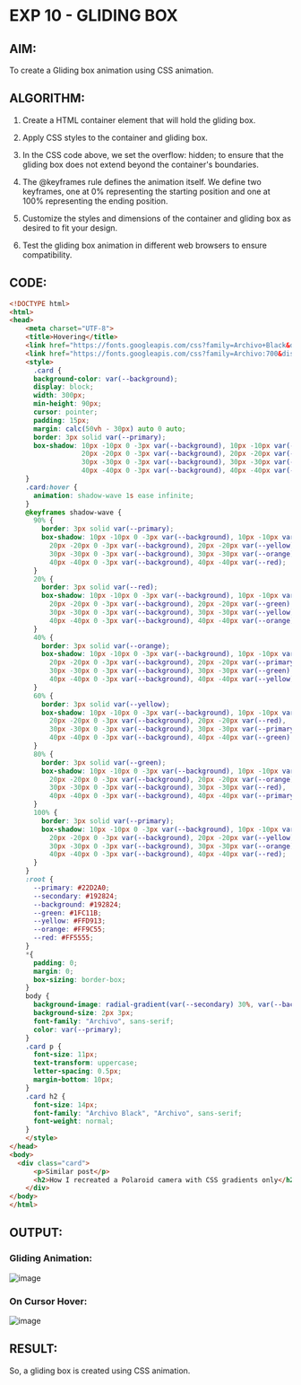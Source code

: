 # EXP 10 - GLIDING BOX

## AIM:

To create a Gliding box animation using CSS animation.

## ALGORITHM:

1. Create a HTML container element that will hold the gliding box.

2. Apply CSS styles to the container and gliding box.

3. In the CSS code above, we set the overflow: hidden; to ensure that the gliding box does not extend beyond the container's boundaries.

4. The @keyframes rule defines the animation itself. We define two keyframes, one at 0% representing the starting position and one at 100% representing the ending position. 

5. Customize the styles and dimensions of the container and gliding box as desired to fit your design.

6. Test the gliding box animation in different web browsers to ensure compatibility.

## CODE:
```html
<!DOCTYPE html>
<html>
<head>
    <meta charset="UTF-8">
    <title>Hovering</title>
    <link href="https://fonts.googleapis.com/css?family=Archivo+Black&display=swap" rel="stylesheet">
    <link href="https://fonts.googleapis.com/css?family=Archivo:700&display=swap" rel="stylesheet">
    <style>
      .card {
      background-color: var(--background);
      display: block;
      width: 300px;
      min-height: 90px;
      cursor: pointer;
      padding: 15px;
      margin: calc(50vh - 30px) auto 0 auto;
      border: 3px solid var(--primary);
      box-shadow: 10px -10px 0 -3px var(--background), 10px -10px var(--green),
                  20px -20px 0 -3px var(--background), 20px -20px var(--yellow),
                  30px -30px 0 -3px var(--background), 30px -30px var(--orange),
                  40px -40px 0 -3px var(--background), 40px -40px var(--red);
    }
    .card:hover {
      animation: shadow-wave 1s ease infinite;
    }
    @keyframes shadow-wave {
      90% {
        border: 3px solid var(--primary);
        box-shadow: 10px -10px 0 -3px var(--background), 10px -10px var(--green),
          20px -20px 0 -3px var(--background), 20px -20px var(--yellow),
          30px -30px 0 -3px var(--background), 30px -30px var(--orange),
          40px -40px 0 -3px var(--background), 40px -40px var(--red);
      }
      20% {
        border: 3px solid var(--red);
        box-shadow: 10px -10px 0 -3px var(--background), 10px -10px var(--primary),
          20px -20px 0 -3px var(--background), 20px -20px var(--green),
          30px -30px 0 -3px var(--background), 30px -30px var(--yellow),
          40px -40px 0 -3px var(--background), 40px -40px var(--orange);
      }
      40% {
        border: 3px solid var(--orange);
        box-shadow: 10px -10px 0 -3px var(--background), 10px -10px var(--red),
          20px -20px 0 -3px var(--background), 20px -20px var(--primary),
          30px -30px 0 -3px var(--background), 30px -30px var(--green),
          40px -40px 0 -3px var(--background), 40px -40px var(--yellow);
      }
      60% {
        border: 3px solid var(--yellow);
        box-shadow: 10px -10px 0 -3px var(--background), 10px -10px var(--orange),
          20px -20px 0 -3px var(--background), 20px -20px var(--red),
          30px -30px 0 -3px var(--background), 30px -30px var(--primary),
          40px -40px 0 -3px var(--background), 40px -40px var(--green);
      }
      80% {
        border: 3px solid var(--green);
        box-shadow: 10px -10px 0 -3px var(--background), 10px -10px var(--yellow),
          20px -20px 0 -3px var(--background), 20px -20px var(--orange),
          30px -30px 0 -3px var(--background), 30px -30px var(--red),
          40px -40px 0 -3px var(--background), 40px -40px var(--primary);
      }
      100% {
        border: 3px solid var(--primary);
        box-shadow: 10px -10px 0 -3px var(--background), 10px -10px var(--green),
          20px -20px 0 -3px var(--background), 20px -20px var(--yellow),
          30px -30px 0 -3px var(--background), 30px -30px var(--orange),
          40px -40px 0 -3px var(--background), 40px -40px var(--red);
      }
    }
    :root {
      --primary: #22D2A0;
      --secondary: #192824;
      --background: #192824;
      --green: #1FC11B;
      --yellow: #FFD913;
      --orange: #FF9C55;
      --red: #FF5555;
    } 
    *{
      padding: 0;
      margin: 0;
      box-sizing: border-box;
    }
    body {
      background-image: radial-gradient(var(--secondary) 30%, var(--background) 30%);
      background-size: 2px 3px;
      font-family: "Archivo", sans-serif;
      color: var(--primary);
    }
    .card p {
      font-size: 11px;
      text-transform: uppercase;
      letter-spacing: 0.5px;
      margin-bottom: 10px;
    }
    .card h2 {
      font-size: 14px;
      font-family: "Archivo Black", "Archivo", sans-serif;
      font-weight: normal;
    }
    </style>
</head>
<body>
  <div class="card">
      <p>Similar post</p>
      <h2>How I recreated a Polaroid camera with CSS gradients only</h2>
    </div>
</body>
</html>
```

## OUTPUT:
### Gliding Animation:

![image](https://github.com/Aashima02/Gliding-Box/assets/93427086/f8baee55-ad4e-4153-94ea-b603f4b260b7)

### On Cursor Hover:
![image](https://github.com/Aashima02/Gliding-Box/assets/93427086/d864081f-0307-4e04-99c6-cd63a25cba8b)


## RESULT:
So, a gliding box is created using CSS animation.
